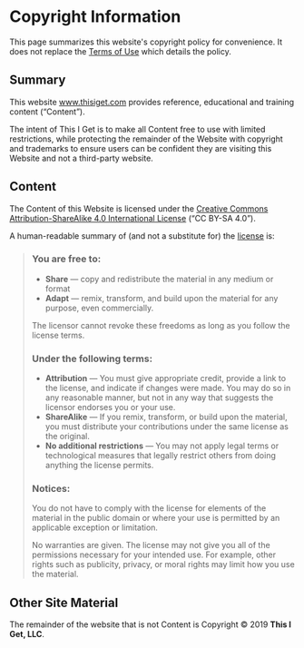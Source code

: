 # Copyright Information

This page summarizes this website's copyright policy for convenience. It does not replace the [Terms of Use](/terms) which details the policy.

## Summary

This website www.thisiget.com provides reference, educational and training content (“Content”).

The intent of This I Get is to make all Content free to use with limited restrictions, while protecting the remainder of the Website with copyright and trademarks to ensure users can be confident they are visiting this Website and not a third-party website.

## Content

The Content of this Website is licensed under the <a rel="license" href="http://creativecommons.org/licenses/by-sa/4.0/">Creative Commons Attribution-ShareAlike 4.0 International License</a> (“CC BY-SA 4.0”).

A human-readable summary of (and not a substitute for) the <a rel="license" href="http://creativecommons.org/licenses/by-sa/4.0/">license</a> is:

>### You are free to:
> 
>* **Share** — copy and redistribute the material in any medium or format
>* **Adapt** — remix, transform, and build upon the material
>for any purpose, even commercially.
>
>The licensor cannot revoke these freedoms as long as you follow the license terms.
>
>### Under the following terms:
>
>* **Attribution** — You must give appropriate credit, provide a link to the license, and indicate if changes were made. You may do so in any reasonable manner, but not in any way that suggests the licensor endorses you or your use.
>* **ShareAlike** — If you remix, transform, or build upon the material, you must distribute your contributions under the same license as the original.
>* **No additional restrictions** — You may not apply legal terms or technological measures that legally restrict others from doing anything the license permits.
>
>### Notices:
>
>You do not have to comply with the license for elements of the material in the public domain or where your use is permitted by an applicable exception or limitation.
>
>No warranties are given. The license may not give you all of the permissions necessary for your intended use. For example, other rights such as publicity, privacy, or moral rights may limit how you use the material.
>

## Other Site Material

The remainder of the website that is not Content is Copyright © 2019 **This I Get, LLC**.
